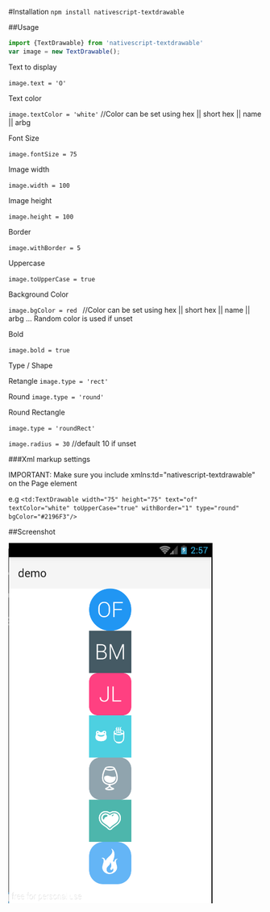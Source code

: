 #Installation
`npm install nativescript-textdrawable`

##Usage

```js
import {TextDrawable} from 'nativescript-textdrawable'
var image = new TextDrawable();
```

Text to display

`image.text = 'O'`

Text color

`image.textColor = 'white'` //Color can be set using hex || short hex || name || arbg

Font Size

`image.fontSize = 75`

Image width

`image.width = 100`

Image height

`image.height = 100`

Border

`image.withBorder = 5`

Uppercase

`image.toUpperCase = true`

Background Color

`image.bgColor = red ` //Color can be set using hex || short hex || name || arbg ... Random color is used if unset

Bold 

`image.bold = true`

Type / Shape

Retangle 
`image.type = 'rect'`

Round 
`image.type = 'round'`

Round Rectangle

`image.type = 'roundRect'`

`image.radius = 30` //default 10 if unset


###Xml markup settings

IMPORTANT: Make sure you include xmlns:td="nativescript-textdrawable" on the Page element

e.g
` <td:TextDrawable width="75" height="75" text="of" textColor="white" toUpperCase="true" withBorder="1" type="round" bgColor="#2196F3"/> `

##Screenshot

![ss](screenshots/textdrawable.png?raw=true)
  